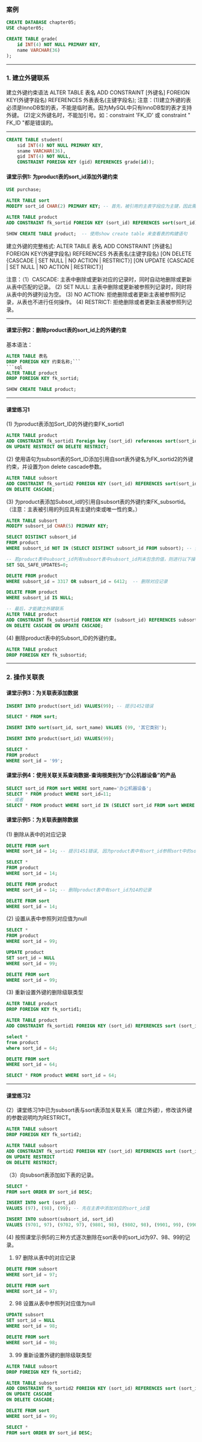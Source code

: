 ### 案例
```sql
CREATE DATABASE chapter05;
USE chapter05;

CREATE TABLE grade(
    id INT(4) NOT NULL PRIMARY KEY,
    name VARCHAR(36)
);
```
___
### 1. 建立外键联系
建立外键约束语法
ALTER TABLE 表名 ADD CONSTRAINT [外键名] FOREIGN KEY(外键字段名) REFERENCES 外表表名(主键字段名);
注意：(1)建立外键的表必须是InnoDB型的表，不能是临时表。因为MySQL中只有InnoDB型的表才支持外键。
(2)定义外键名时，不能加引号。如：constraint 'FK_ID' 或 constraint " FK_ID "都是错误的。
___
```sql
CREATE TABLE student(
    sid INT(4) NOT NULL PRIMARY KEY,
    sname VARCHAR(36),
    gid INT(4) NOT NULL,
    CONSTRAINT FOREIGN KEY (gid) REFERENCES grade(id));
```
#### 课堂示例1: 为product表的sort_id添加外键约束
```sql
USE purchase;

ALTER TABLE sort
MODIFY sort_id CHAR(2) PRIMARY KEY; -- 首先，被引用的主表字段应为主键，因此需为sort表的Sort_ID字段添加主键约束，否则建立外键时会提示1215错误

ALTER TABLE product
ADD CONSTRAINT fk_sortid FOREIGN KEY (sort_id) REFERENCES sort(sort_id); -- 然后，为表product的Sort_ID字段添加外键约束

SHOW CREATE TABLE product;  -- 使用show create table 来查看表的构建语句
```
建立外键的完整格式:
ALTER TABLE 表名 ADD CONSTRAINT [外键名] FOREIGN KEY(外键字段名) REFERENCES 外表表名(主键字段名)
[ON DELETE {CASCADE | SET NULL | NO ACTION | RESTRICT}]
[ON UPDATE {CASCADE | SET NULL | NO ACTION | RESTRICT}]

注意：（1）CASCADE: 主表中删除或更新对应的记录时，同时自动地删除或更新从表中匹配的记录。
(2) SET NULL: 主表中删除或更新被参照列记录时，同时将从表中的外键列设为空。
(3) NO ACTION: 拒绝删除或者更新主表被参照列记录，从表也不进行任何操作。
(4) RESTRICT: 拒绝删除或者更新主表被参照列记录。
___

#### 课堂示例2：删除product表的sort_id上的外键约束
基本语法：
```sql
ALTER TABLE 表名
DROP FOREIGN KEY 约束名称;```
```sql
ALTER TABLE product
DROP FOREIGN KEY fk_sortid;

SHOW CREATE TABLE product;
```
___
#### 课堂练习1
(1) 为product表添加Sort_ID的外键约束FK_sortid1
```sql
ALTER TABLE product
ADD CONSTRAINT fk_sortid1 Foreign key (sort_id) references sort(sort_id)
ON UPDATE RESTRICT ON DELETE RESTRICT;
```
(2) 使用语句为subsort表的Sort_ID添加引用自sort表外键名为FK_sortid2的外键约束，并设置为on delete cascade参数。
```sql
ALTER TABLE subsort
ADD CONSTRAINT fk_sortid2 FOREIGN KEY (sort_id) REFERENCES sort(sort_id)
ON DELETE CASCADE;
```
(3) 为product表添加Subsot_id的引用自subsort表的外键约束FK_subsortid。（注意：主表被引用的列应具有主键约束或唯一性约束。）
```sql
ALTER TABLE subsort
MODIFY subsort_id CHAR(5) PRIMARY KEY;

SELECT DISTINCT subsort_id
FROM product
WHERE subsort_id NOT IN (SELECT DISTINCT subsort_id FROM subsort); -- 查看product表中subsort_id列是否有subsort表中subsort_id列未包含的值

-- 若product表中subsort_id列有subsort表中subsort_id列未包含的值，则进行以下操作
SET SQL_SAFE_UPDATES=0;

DELETE FROM product
WHERE subsort_id = 3317 OR subsort_id = 6412;  -- 删除对应记录

DELETE FROM product
WHERE subsort_id IS NULL;

-- 最后，才能建立外键联系
ALTER TABLE product
ADD CONSTRAINT fk_subsortid FOREIGN KEY (subsort_id) REFERENCES subsort(subsort_id)
ON DELETE CASCADE ON UPDATE CASCADE;
```
(4) 删除product表中的Subsort_ID的外键约束。
```sql
ALTER TABLE product
DROP FOREIGN KEY fk_subsortid;
```
___
### 2. 操作关联表

#### 课堂示例3：为关联表添加数据
```sql
INSERT INTO product(sort_id) VALUES(99); -- 提示1452错误

SELECT * FROM sort;

INSERT INTO sort(sort_id, sort_name) VALUES (99, '其它类别');

INSERT INTO product(sort_id) VALUES(99);

SELECT *
FROM product
WHERE sort_id = '99';
```
#### 课堂示例4：使用关联关系查询数据-查询根类别为“办公机器设备”的产品
```sql
SELECT sort_id FROM sort WHERE sort_name='办公机器设备';
SELECT * FROM product WHERE sort_id=11;
-- 或者
SELECT * FROM product WHERE sort_id IN (SELECT sort_id FROM sort WHERE sort_name='办公机器设备');
```
#### 课堂示例5：为关联表删除数据
(1) 删除从表中的对应记录
```sql
DELETE FROM sort
WHERE sort_id = 14; -- 提示1451错误, 因为product表中有sort_id参照sort中的sort_id

SELECT *
FROM product
WHERE sort_id = 14;

DELETE FROM product
WHERE sort_id = 14; -- 删除product表中有sort_id为14的记录

DELETE FROM sort
WHERE sort_id = 14;
```
(2) 设置从表中参照列对应值为null
```sql
SELECT *
FROM product
WHERE sort_id = 99;

UPDATE product
SET sort_id = NULL
WHERE sort_id = 99;

DELETE FROM sort
WHERE sort_id = 99;
```
(3) 重新设置外键的删除级联类型
```sql
ALTER TABLE product
DROP FOREIGN KEY fk_sortid1;

ALTER TABLE product
ADD CONSTRAINT fk_sortid1 FOREIGN KEY (sort_id) REFERENCES sort (sort_id) ON DELETE CASCADE;

select *
from product
where sort_id = 64;

DELETE FROM sort
WHERE sort_id = 64;

SELECT * FROM product WHERE sort_id = 64;
```
___
#### 课堂练习2
(2）课堂练习1中已为subsort表与sort表添加关联关系（建立外键），修改该外键的参数说明均为RESTRICT。
```sql
ALTER TABLE subsort
DROP FOREIGN KEY fk_sortid2;

ALTER TABLE subsort
ADD CONSTRAINT fk_sortid2 FOREIGN KEY (sort_id) REFERENCES sort (sort_id)
ON UPDATE RESTRICT
ON DELETE RESTRICT;
```
（3）向subsort表添加如下表的记录。
```sql
SELECT *
FROM sort ORDER BY sort_id DESC;

INSERT INTO sort (sort_id)
VALUES (97), (98), (99); -- 先在主表中添加对应的sort_id值

INSERT INTO subsort(subsort_id, sort_id)
VALUES (9701, 97), (9702, 97), (9801, 98), (9802, 98), (9901, 99), (9902, 99);
```
(4) 按照课堂示例5的三种方式逐次删除在sort表中的sort_id为97、98、99的记录。

1) 97  删除从表中的对应记录
```sql
DELETE FROM subsort
WHERE sort_id = 97;

DELETE FROM sort
WHERE sort_id = 97;
```
2) 98  设置从表中参照列对应值为null
```sql
UPDATE subsort
SET sort_id = NULL
WHERE sort_id = 98;

DELETE FROM sort
WHERE sort_id = 98;
```
3) 99  重新设置外键的删除级联类型
```sql
ALTER TABLE subsort
DROP FOREIGN KEY fk_sortid2;

ALTER TABLE subsort
ADD CONSTRAINT fk_sortid2 FOREIGN KEY (sort_id) REFERENCES sort (sort_id)
ON UPDATE CASCADE
ON DELETE CASCADE;

DELETE FROM sort
WHERE sort_id = 99;

SELECT *
FROM sort ORDER BY sort_id DESC;
```
